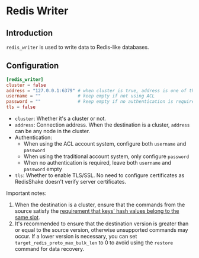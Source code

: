 # Redis Writer

## Introduction

`redis_writer` is used to write data to Redis-like databases.

## Configuration

```toml
[redis_writer]
cluster = false
address = "127.0.0.1:6379" # when cluster is true, address is one of the cluster node
username = ""              # keep empty if not using ACL
password = ""              # keep empty if no authentication is required
tls = false
```

* `cluster`: Whether it's a cluster or not.
* `address`: Connection address. When the destination is a cluster, `address` can be any node in the cluster.
* Authentication:
    * When using the ACL account system, configure both `username` and `password`
    * When using the traditional account system, only configure `password`
    * When no authentication is required, leave both `username` and `password` empty
* `tls`: Whether to enable TLS/SSL. No need to configure certificates as RedisShake doesn't verify server certificates.

Important notes:
1. When the destination is a cluster, ensure that the commands from the source satisfy the [requirement that keys' hash values belong to the same slot](https://redis.io/docs/reference/cluster-spec/#implemented-subset).
2. It's recommended to ensure that the destination version is greater than or equal to the source version, otherwise unsupported commands may occur. If a lower version is necessary, you can set `target_redis_proto_max_bulk_len` to 0 to avoid using the `restore` command for data recovery.




